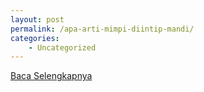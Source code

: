 ```yaml
---
layout: post
permalink: /apa-arti-mimpi-diintip-mandi/
categories:
    - Uncategorized
---
```


[Baca Selengkapnya](/04)